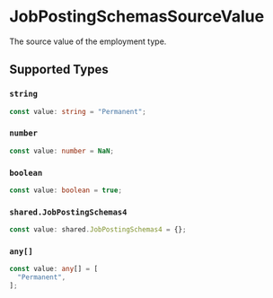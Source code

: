 # JobPostingSchemasSourceValue

The source value of the employment type.


## Supported Types

### `string`

```typescript
const value: string = "Permanent";
```

### `number`

```typescript
const value: number = NaN;
```

### `boolean`

```typescript
const value: boolean = true;
```

### `shared.JobPostingSchemas4`

```typescript
const value: shared.JobPostingSchemas4 = {};
```

### `any[]`

```typescript
const value: any[] = [
  "Permanent",
];
```

